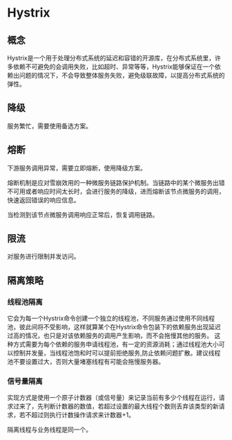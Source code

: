 # Hystrix

## 概念

Hystrix是一个用于处理分布式系统的延迟和容错的开源库，在分布式系统里，许多依赖不可避免的会调用失败，比如超时、异常等等，Hystrix能够保证在一个依赖出问题的情况下，不会导致整体服务失败，避免级联故障，以提高分布式系统的弹性。

## 降级

服务繁忙，需要使用备选方案。

## 熔断

下游服务调用异常，需要立即熔断，使用降级方案。

熔断机制是应对雪崩效用的一种微服务链路保护机制。当链路中的某个微服务出错不可用或者响应时间太长时，会进行服务的降级，进而熔断该节点微服务的调用，快速返回错误的响应信息。

当检测到该节点微服务调用响应正常后，恢复调用链路。

## 限流

对服务进行限制并发访问。

## 隔离策略

### 线程池隔离

它会为每一个Hystrix命令创建一个独立的线程池，不同服务通过使用不同线程池，彼此间将不受影响，这样就算某个在Hystrix命令包装下的依赖服务出现延迟过高的情况，也只是对该依赖服务的调用产生影响，而不会拖慢其他的服务。
这种方式需要为每个依赖的服务申请线程池，有一定的资源消耗；通过线程池大小可以控制并发量，当线程池饱和时可以提前拒绝服务,防止依赖问题扩散。建议线程池不要设置过大，否则大量堵塞线程有可能会拖慢服务器。

### 信号量隔离

实现方式是使用一个原子计数器（或信号量）来记录当前有多少个线程在运行，请求过来了，先判断计数器的数值，若超过设置的最大线程个数则丢弃该类型的新请求，若不超过则执行计数操作请求来计数器+1。

隔离线程与业务线程是同一个。